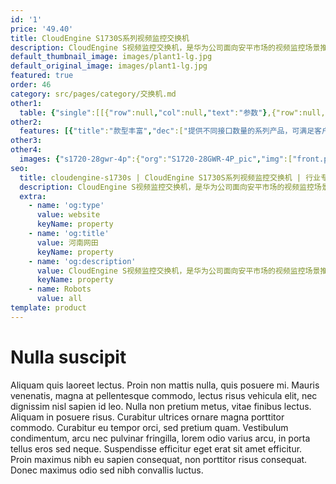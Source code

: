 ```yaml
---
id: '1'
price: '49.40'
title: CloudEngine S1730S系列视频监控交换机
description: CloudEngine S视频监控交换机，是华为公司面向安平市场的视频监控场景推出的全新交换机系列。
default_thumbnail_image: images/plant1-lg.jpg
default_original_image: images/plant1-lg.jpg
featured: true
order: 46
category: src/pages/category/交换机.md
other1: 
  table: {"single":[[{"row":null,"col":null,"text":"参数"},{"row":null,"col":null,"text":"S1730S-L4P4T-MA\nS1730S-L8P-MA"},{"row":null,"col":null,"text":"S1730S-L16T-MA\nS1730S-L16P-MA"},{"row":null,"col":null,"text":"S1730S-L24T-MA\nS1730S-L24P-MA*"}],[{"row":null,"col":null,"text":"包转发率"},{"row":null,"col":null,"text":"12Mpps"},{"row":null,"col":null,"text":"24Mpps"},{"row":null,"col":null,"text":"36Mpps"}],[{"row":null,"col":null,"text":"交换容量"},{"row":null,"col":null,"text":"16Gbps"},{"row":null,"col":null,"text":"32Gbps"},{"row":null,"col":null,"text":"48Gbps"}],[{"row":null,"col":null,"text":"端口类型"},{"row":null,"col":null,"text":"全千兆"},{"row":null,"col":null,"text":"全千兆"},{"row":null,"col":null,"text":"全千兆"}],[{"row":null,"col":null,"text":"固定端口"},{"row":null,"col":null,"text":"8个10/100/1000BASE-T以太网端口"},{"row":null,"col":null,"text":"16个10/100/1000BASE-T以太网端口"},{"row":null,"col":null,"text":"24个10/100/1000BASE-T以太网端口"}],[{"row":null,"col":null,"text":"散热"},{"row":null,"col":null,"text":"无风扇，自然散热"},{"row":null,"col":null,"text":"无风扇，自然散热"},{"row":null,"col":null,"text":"无风扇，自然散热（*标记款型为风冷散热）"}]]}
other2:
  features: [{"title":"款型丰富","dec":["提供不同接口数量的系列产品，可满足客户不同应用场景需求。"]},{"title":"静音节能","dec":["支持端口低耗电闲置模式，大幅降低功耗；采用无风扇静音设计，降低整机功耗，同时让您免除噪音的烦扰"]},{"title":"无阻塞转发","dec":["提供二层线速交换能力，所有端口无阻塞转发"]}]
other3: 
other4:
  images: {"s1720-28gwr-4p":{"org":"S1720-28GWR-4P_pic","img":["front.png","front_left.png","front_right.png","front_top.png","rear.png","rear_top.png"]}}
seo:
  title: cloudengine-s1730s | CloudEngine S1730S系列视频监控交换机 | 行业专用交换机 | 园区交换机 | 交换机 | 企业网络
  description: CloudEngine S视频监控交换机，是华为公司面向安平市场的视频监控场景推出的全新交换机系列。
  extra:
    - name: 'og:type'
      value: website
      keyName: property
    - name: 'og:title'
      value: 河南网田
      keyName: property
    - name: 'og:description'
      value: CloudEngine S视频监控交换机，是华为公司面向安平市场的视频监控场景推出的全新交换机系列。
      keyName: property
    - name: Robots
      value: all
template: product
---
```


# Nulla suscipit

Aliquam quis laoreet lectus. Proin non mattis nulla, quis posuere mi. Mauris venenatis, magna at pellentesque commodo, lectus risus vehicula elit, nec dignissim nisl sapien id leo. Nulla non pretium metus, vitae finibus lectus. Aliquam in posuere risus. Curabitur ultrices ornare magna porttitor commodo. Curabitur eu tempor orci, sed pretium quam. Vestibulum condimentum, arcu nec pulvinar fringilla, lorem odio varius arcu, in porta tellus eros sed neque. Suspendisse efficitur eget erat sit amet efficitur. Proin maximus nibh eu sapien consequat, non porttitor risus consequat. Donec maximus odio sed nibh convallis luctus.